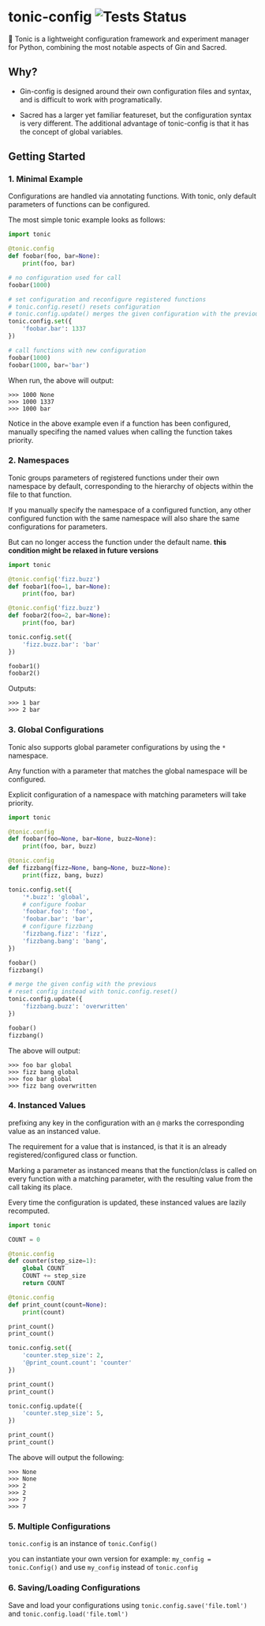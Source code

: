 # tonic-config ![Tests Status](https://github.com/nmichlo/tonic-config/workflows/Tests/badge.svg)
📜 Tonic is a lightweight configuration framework and experiment manager for Python, combining the most notable aspects of Gin and Sacred.

## Why?

- Gin-config is designed around their own configuration files and syntax, and is difficult to work with programatically.

- Sacred has a larger yet familiar featureset, but the configuration syntax is very different. The additional advantage of tonic-config is that it has the concept of global variables.

## Getting Started

### 1. Minimal Example

Configurations are handled via annotating functions.
With tonic, only default parameters of functions can be configured.

The most simple tonic example looks as follows:
```python
import tonic

@tonic.config
def foobar(foo, bar=None):
    print(foo, bar)

# no configuration used for call
foobar(1000)

# set configuration and reconfigure registered functions
# tonic.config.reset() resets configuration
# tonic.config.update() merges the given configuration with the previous, overwriting values.
tonic.config.set({
    'foobar.bar': 1337 
})

# call functions with new configuration
foobar(1000)
foobar(1000, bar='bar')
```

When run, the above will output:
```
>>> 1000 None
>>> 1000 1337
>>> 1000 bar
```

Notice in the above example even if a function has been configured, manually
specifing the named values when calling the function takes priority.


### 2. Namespaces

Tonic groups parameters of registered functions under their
own namespace by default, corresponding to the hierarchy of
objects within the file to that function.

If you manually specify the namespace of a configured function, any
other configured function with the same namespace will also share the same
configurations for parameters.

But can no longer access the function under the default name.
**this condition might be relaxed in future versions**

```python
import tonic

@tonic.config('fizz.buzz')
def foobar1(foo=1, bar=None):
    print(foo, bar)

@tonic.config('fizz.buzz')
def foobar2(foo=2, bar=None):
    print(foo, bar)

tonic.config.set({
    'fizz.buzz.bar': 'bar'
})

foobar1()
foobar2()
```

Outputs:
```
>>> 1 bar
>>> 2 bar
```


### 3. Global Configurations

Tonic also supports global parameter configurations by using the `*` namespace.

Any function with a parameter that matches the global namespace will be configured.

Explicit configuration of a namespace with matching parameters will take priority.

```python
import tonic

@tonic.config
def foobar(foo=None, bar=None, buzz=None):
    print(foo, bar, buzz)

@tonic.config
def fizzbang(fizz=None, bang=None, buzz=None):
    print(fizz, bang, buzz)

tonic.config.set({
    '*.buzz': 'global',
    # configure foobar
    'foobar.foo': 'foo',
    'foobar.bar': 'bar',
    # configure fizzbang
    'fizzbang.fizz': 'fizz',
    'fizzbang.bang': 'bang',
})

foobar()
fizzbang()

# merge the given config with the previous
# reset config instead with tonic.config.reset()
tonic.config.update({
    'fizzbang.buzz': 'overwritten'
})

foobar()
fizzbang()
```

The above will output:
```
>>> foo bar global
>>> fizz bang global
>>> foo bar global
>>> fizz bang overwritten
```

### 4. Instanced Values

prefixing any key in the configuration with an `@` marks the
corresponding value as an instanced value.

The requirement for a value that is instanced, is that it is an already
registered/configured class or function.

Marking a parameter as instanced means that the function/class
is called on every function with a matching parameter, with the
resulting value from the call taking its place.

Every time the configuration is updated, these instanced
values are lazily recomputed.


```python
import tonic

COUNT = 0

@tonic.config
def counter(step_size=1):
    global COUNT
    COUNT += step_size
    return COUNT

@tonic.config
def print_count(count=None):
    print(count)

print_count()
print_count()

tonic.config.set({
    'counter.step_size': 2,
    '@print_count.count': 'counter'
})

print_count()
print_count()

tonic.config.update({
    'counter.step_size': 5,
})

print_count()
print_count()
```

The above will output the following:
```
>>> None
>>> None
>>> 2
>>> 2
>>> 7
>>> 7
```


### 5. Multiple Configurations

`tonic.config` is an instance of `tonic.Config()`

you can instantiate your own version for example: `my_config = tonic.Config()`
and use `my_config` instead of `tonic.config`

### 6. Saving/Loading Configurations

Save and load your configurations using `tonic.config.save('file.toml')` and `tonic.config.load('file.toml')`
